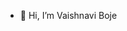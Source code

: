 - 👋 Hi, I’m  Vaishnavi Boje

<!---
v850/v850 is a ✨ special ✨ repository because its `README.md` (this file) appears on your GitHub profile.
You can click the Preview link to take a look at your changes.
--->
